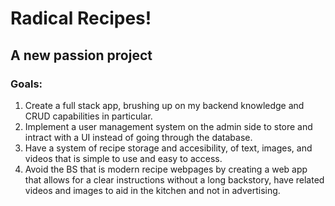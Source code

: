 <h1>Radical Recipes!</h1>
<h2>A new passion project</h2>

<h3>Goals: </h3>
<ol>
<li>Create a full stack app, brushing up on my backend knowledge and CRUD capabilities in particular.</li>
<li>Implement a user management system on the admin side to store and intract with a UI instead of going through the database.</li>
<li>Have a system of recipe storage and accesibility, of text, images, and videos that is simple to use and easy to access.</li>
<li>Avoid the BS that is modern recipe webpages by creating a web app that allows for a clear instructions without a long backstory, have related videos and images to aid in the kitchen and not in advertising.</li>
</ol>

